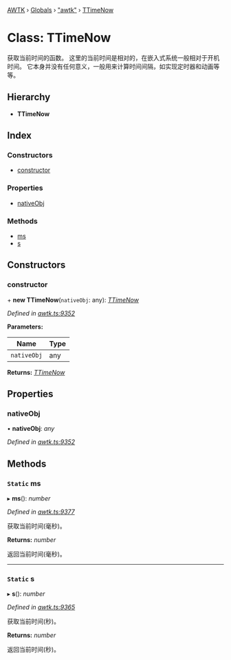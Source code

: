[AWTK](../README.md) › [Globals](../globals.md) › ["awtk"](../modules/_awtk_.md) › [TTimeNow](_awtk_.ttimenow.md)

# Class: TTimeNow

获取当前时间的函数。
这里的当前时间是相对的，在嵌入式系统一般相对于开机时间。
它本身并没有任何意义，一般用来计算时间间隔，如实现定时器和动画等等。

## Hierarchy

* **TTimeNow**

## Index

### Constructors

* [constructor](_awtk_.ttimenow.md#constructor)

### Properties

* [nativeObj](_awtk_.ttimenow.md#nativeobj)

### Methods

* [ms](_awtk_.ttimenow.md#static-ms)
* [s](_awtk_.ttimenow.md#static-s)

## Constructors

###  constructor

\+ **new TTimeNow**(`nativeObj`: any): *[TTimeNow](_awtk_.ttimenow.md)*

*Defined in [awtk.ts:9352](https://github.com/zlgopen/awtk-binding/blob/540939e/tools/code_gen/js/output/awtk.ts#L9352)*

**Parameters:**

Name | Type |
------ | ------ |
`nativeObj` | any |

**Returns:** *[TTimeNow](_awtk_.ttimenow.md)*

## Properties

###  nativeObj

• **nativeObj**: *any*

*Defined in [awtk.ts:9352](https://github.com/zlgopen/awtk-binding/blob/540939e/tools/code_gen/js/output/awtk.ts#L9352)*

## Methods

### `Static` ms

▸ **ms**(): *number*

*Defined in [awtk.ts:9377](https://github.com/zlgopen/awtk-binding/blob/540939e/tools/code_gen/js/output/awtk.ts#L9377)*

获取当前时间(毫秒)。

**Returns:** *number*

返回当前时间(毫秒)。

___

### `Static` s

▸ **s**(): *number*

*Defined in [awtk.ts:9365](https://github.com/zlgopen/awtk-binding/blob/540939e/tools/code_gen/js/output/awtk.ts#L9365)*

获取当前时间(秒)。

**Returns:** *number*

返回当前时间(秒)。
